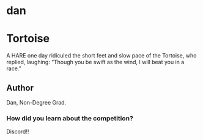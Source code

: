 # dan

# Tortoise
A HARE one day ridiculed the short feet and slow pace of the Tortoise, who replied, laughing: “Though you be swift as the wind, I will beat you in a race.”
## Author
Dan, Non-Degree Grad. 
### How did you learn about the competition?
Discord!!
